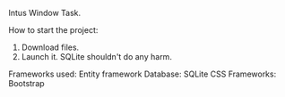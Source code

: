 Intus Window Task.

How to start the project:

1. Download files.
2. Launch it. SQLite shouldn't do any harm.

Frameworks used: Entity framework
Database: SQLite
CSS Frameworks: Bootstrap
